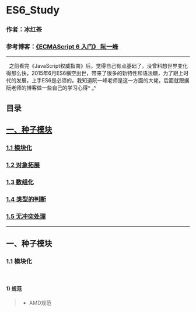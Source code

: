 # ES6_Study
  
### 作者：冰红茶  
### 参考博客：[《ECMAScript 6 入门》 阮一峰](http://es6.ruanyifeng.com/#README)   

------    
    
   之前看完《JavaScript权威指南》后，觉得自己有点基础了，没曾料想世界变化得那么快，2015年6月ES6横空出世，带来了很多的新特性和语法糖，为了跟上时代的发展，上手ES6是必须的。我知道阮一峰老师是这一方面的大佬，后面就跟据阮老师的博客做一些自己的学习心得^ _^
  
## 目录

## [一、种子模块](#1)
### [1.1 模块化](#1.1)
### [1.2 对象拓展](#1.2) 
### [1.3 数组化](#1.3) 
### [1.4 类型的判断](#1.4)
### [1.5 无冲突处理](#1.5)

------ 		
        

<h2 id='1'> 一、种子模块</h2>
<h3 id='1.1'>1.1 模块化</h3>  

#### 1) 规范 
> - AMD规范 
